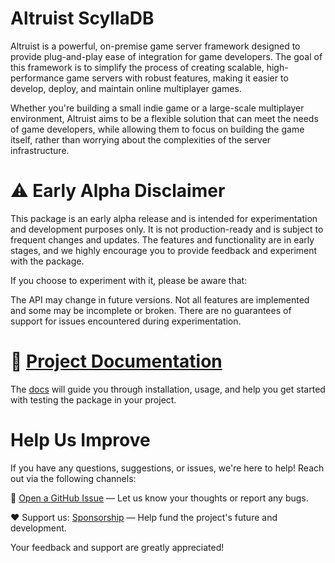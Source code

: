 # Altruist ScyllaDB

Altruist is a powerful, on-premise game server framework designed to provide plug-and-play ease of integration for game developers. The goal of this framework is to simplify the process of creating scalable, high-performance game servers with robust features, making it easier to develop, deploy, and maintain online multiplayer games.

Whether you're building a small indie game or a large-scale multiplayer environment, Altruist aims to be a flexible solution that can meet the needs of game developers, while allowing them to focus on building the game itself, rather than worrying about the complexities of the server infrastructure.

# ⚠️ Early Alpha Disclaimer
This package is an early alpha release and is intended for experimentation and development purposes only. It is not production-ready and is subject to frequent changes and updates. The features and functionality are in early stages, and we highly encourage you to provide feedback and experiment with the package.

If you choose to experiment with it, please be aware that:

The API may change in future versions.
Not all features are implemented and some may be incomplete or broken.
There are no guarantees of support for issues encountered during experimentation.

# 🔗 [Project Documentation](https://altruist-docs.vercel.app)

The [docs](https://altruist-docs.vercel.app) will guide you through installation, usage, and help you get started with testing the package in your project.

# Help Us Improve

If you have any questions, suggestions, or issues, we're here to help! Reach out via the following channels:

📨 [Open a GitHub Issue](https://github.com/Vulcaine/Altruist/issues) — Let us know your thoughts or report any bugs.

♥️ Support us: [Sponsorship](https://github.com/sponsors/Vulcaine) — Help fund the project's future and development.

Your feedback and support are greatly appreciated!